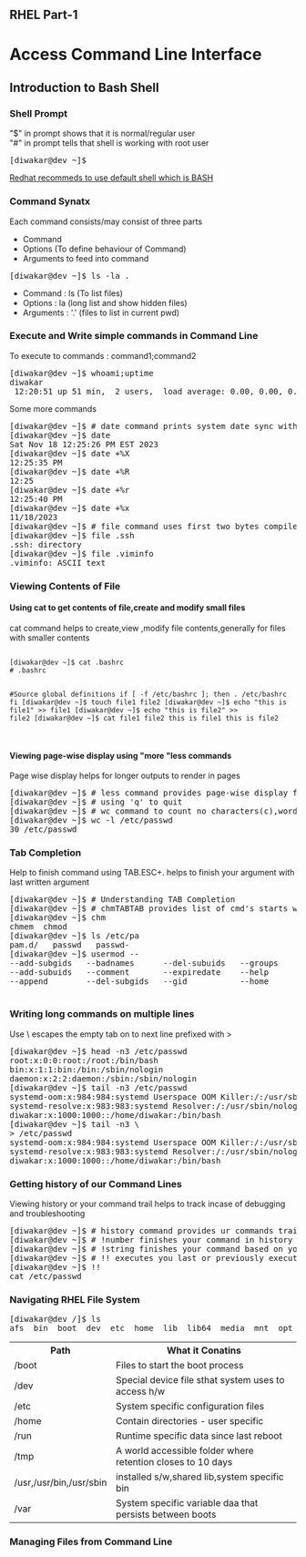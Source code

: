 ## RHEL Part-1

# Access Command Line Interface

<h2>Introduction to Bash Shell</h2>
<h3>Shell Prompt</h3>
<p>"$" in prompt shows that it is normal/regular user<br>"#" in prompt tells that shell is working with root user</p>

<pre>[diwakar@dev ~]$</pre>

<u>Redhat recommeds to use default shell which is BASH</u>

<h3>Command Synatx</h3>
<p>Each command consists/may consist of three parts</p>
<ul>
  <li>Command</li>
  <li>Options (To define behaviour of Command)</li>
  <li>Arguments to feed into command</li>
</ul>

<pre>[diwakar@dev ~]$ ls -la .</pre>
<ul>
  <li>Command : ls (To list files)</li>
  <li>Options : la (long list and show hidden files)</li>
  <li>Arguments : '.' (files to list in current pwd)</li>
</ul>

<h3>Execute and Write simple commands in Command Line</h3>
<p>To execute to commands : command1;command2</p>
<pre>
[diwakar@dev ~]$ whoami;uptime
diwakar
 12:20:51 up 51 min,  2 users,  load average: 0.00, 0.00, 0.00
</pre>
<p>Some more commands</p>
<pre>
[diwakar@dev ~]$ # date command prints system date sync with chronyd
[diwakar@dev ~]$ date
Sat Nov 18 12:25:26 PM EST 2023
[diwakar@dev ~]$ date +%X
12:25:35 PM
[diwakar@dev ~]$ date +%R
12:25
[diwakar@dev ~]$ date +%r
12:25:40 PM
[diwakar@dev ~]$ date +%x
11/18/2023
[diwakar@dev ~]$ # file command uses first two bytes compiled file header to determine type
[diwakar@dev ~]$ file .ssh
.ssh: directory
[diwakar@dev ~]$ file .viminfo
.viminfo: ASCII text
</pre>
<h3>Viewing Contents of File</h3>
<h4>Using cat to get contents of file,create and modify small files</h4>
<p>cat command helps to create,view ,modify file contents,generally for files with smaller contents</p>
<pre>
<code>
[diwakar@dev ~]$ cat .bashrc
# .bashrc

#Source global definitions
if [ -f /etc/bashrc ]; then
. /etc/bashrc
fi
[diwakar@dev ~]$ touch file1 file2
[diwakar@dev ~]$ echo "this is file1" >> file1
[diwakar@dev ~]$ echo "this is file2" >> file2
[diwakar@dev ~]$ cat file1 file2
this is file1
this is file2
</code>

</pre>
<h4>Viewing page-wise display using "more "less commands</h4>
<p>Page wise display helps for longer outputs to render in pages</p>
<pre>
[diwakar@dev ~]$ # less command provides page-wise display for longer output's and UP and DOWN arrows for browsing pages
[diwakar@dev ~]$ # using 'q' to quit
[diwakar@dev ~]$ # wc command to count no characters(c),words(w),lines(l) occurrances in a file
[diwakar@dev ~]$ wc -l /etc/passwd
30 /etc/passwd
</pre>
<h3>Tab Completion</h3>
<p>Help to finish command using TAB.ESC+. helps to finish your argument with last written argument</p>
<pre>
[diwakar@dev ~]$ # Understanding TAB Completion
[diwakar@dev ~]$ # chmTABTAB provides list of cmd's starts with chm and chmTAB finishes command
[diwakar@dev ~]$ chm
chmem  chmod
[diwakar@dev ~]$ ls /etc/pa
pam.d/   passwd   passwd-
[diwakar@dev ~]$ usermod --
--add-subgids   --badnames      --del-subuids   --groups        --inactive      --move-home     --prefix        --shell
--add-subuids   --comment       --expiredate    --help          --lock          --non-unique    --root          --uid
--append        --del-subgids   --gid           --home          --login         --password      --selinux-user  --unlock

</pre>
<h3>Writing long commands on multiple lines</h3>
<p>Use \ escapes the empty tab on to next line prefixed with ></p>
<pre>
[diwakar@dev ~]$ head -n3 /etc/passwd
root:x:0:0:root:/root:/bin/bash
bin:x:1:1:bin:/bin:/sbin/nologin
daemon:x:2:2:daemon:/sbin:/sbin/nologin
[diwakar@dev ~]$ tail -n3 /etc/passwd
systemd-oom:x:984:984:systemd Userspace OOM Killer:/:/usr/sbin/nologin
systemd-resolve:x:983:983:systemd Resolver:/:/usr/sbin/nologin
diwakar:x:1000:1000::/home/diwakar:/bin/bash
[diwakar@dev ~]$ tail -n3 \
> /etc/passwd
systemd-oom:x:984:984:systemd Userspace OOM Killer:/:/usr/sbin/nologin
systemd-resolve:x:983:983:systemd Resolver:/:/usr/sbin/nologin
diwakar:x:1000:1000::/home/diwakar:/bin/bash
</pre>
<h3>Getting history of our Command Lines</h3>
<p>Viewing history or your command trail helps to track incase of debugging and troubleshooting</p>
<pre>
[diwakar@dev ~]$ # history command provides ur commands trail in shell
[diwakar@dev ~]$ # !number finishes your command in history
[diwakar@dev ~]$ # !string finishes your command based on your provided string
[diwakar@dev ~]$ # !! executes you last or previously executed command
[diwakar@dev ~]$ !!
cat /etc/passwd
</pre>
<h3>Navigating RHEL File System</h3>
<pre>
[diwakar@dev /]$ ls
afs  bin  boot  dev  etc  home  lib  lib64  media  mnt  opt  proc  root  run  sbin  srv  sys  tmp  usr  var
</pre>
<table>
<tr>
  <th><b>Path</b></th>
  <th><b>What it Conatins</b></th>
</tr>
<tr>
  <td>/boot</td>
  <td>Files to start the boot process</td>
</tr>
<tr>
  <td>/dev</td>
  <td>Special device file sthat system uses to access h/w</td>
</tr>
<tr>
  <td>/etc</td>
  <td>System specific configuration files</td>
</tr>
<tr>
  <td>/home</td>
  <td>Contain directories - user specific</td>
</tr>
<tr>
  <td>/run</td>
  <td>Runtime specific data since last reboot</td>
</tr>
<tr>
  <td>/tmp</td>
  <td>A world accessible folder where retention closes to 10 days</td>
</tr>
<tr>
  <td>/usr,/usr/bin,/usr/sbin</td>
  <td>installed s/w,shared lib,system specific bin</td>
</tr>
<tr>
  <td>/var</td>
  <td>System specific variable daa that persists between boots</td>
</tr>
</table>

<h3>Managing Files from Command Line</h3>

